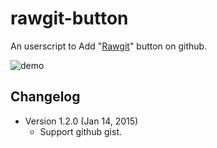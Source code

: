 rawgit-button
=============

An userscript to Add "[Rawgit][1]" button on github.

![demo](https://i.imgur.com/eECqdwO.png)

[1]: https://rawgit.com/

Changelog
---------
* Version 1.2.0 (Jan 14, 2015)
	- Support github gist.
